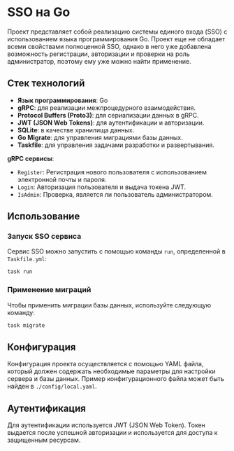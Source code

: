 # SSO на Go

Проект представляет собой реализацию системы единого входа (SSO) с использованием языка программирования Go. Проект еще не обладает всеми свойствами полноценной SSO, однако в него уже добавлена возможность регистрации, авторизации и проверки на роль администратор, поэтому ему уже можно найти применение.

## Стек технологий

- **Язык программирования**: Go
- **gRPC**: для реализации межпроцедурного взаимодействия.
- **Protocol Buffers (Proto3)**: для сериализации данных в gRPC.
- **JWT (JSON Web Tokens)**: для аутентификации и авторизации.
- **SQLite**: в качестве хранилища данных.
- **Go Migrate**: для управления миграциями базы данных.
- **Taskfile**: для управления задачами разработки и развертывания.

**gRPC сервисы**: 
  - `Register`: Регистрация нового пользователя с использованием электронной почты и пароля.
  - `Login`: Авторизация пользователя и выдача токена JWT.
  - `IsAdmin`: Проверка, является ли пользователь администратором.

## Использование

### Запуск SSO сервиса

Сервис SSO можно запустить с помощью команды `run`, определенной в `Taskfile.yml`:

```bash
task run
```

### Применение миграций

Чтобы применить миграции базы данных, используйте следующую команду:
```bash
task migrate
```

## Конфигурация

Конфигурация проекта осуществляется с помощью YAML файла, который должен содержать необходимые параметры для настройки сервера и базы данных. Пример конфигурационного файла может быть найден в `./config/local.yaml`.

## Аутентификация

Для аутентификации используется JWT (JSON Web Token). Токен выдается после успешной авторизации и используется для доступа к защищенным ресурсам.



